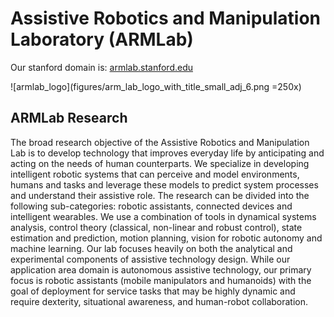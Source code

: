 # Assistive Robotics and Manipulation Laboratory (ARMLab)

Our stanford domain is: [armlab.stanford.edu](https://arm.stanford.edu/">arm.stanford.edu)

![armlab_logo](figures/arm_lab_logo_with_title_small_adj_6.png =250x)

## ARMLab Research

The broad research objective of the Assistive Robotics and Manipulation Lab is to develop technology that improves everyday life by anticipating and acting on the needs of human counterparts. We specialize in developing intelligent robotic systems that can perceive and model environments, humans and tasks and leverage these models to predict system processes and understand their assistive role. The research can be divided into the following sub-categories: robotic assistants, connected devices and intelligent wearables.  We use a combination of tools in dynamical systems analysis, control theory (classical, non-linear and robust control), state estimation and prediction, motion planning, vision for robotic autonomy and machine learning. Our lab focuses heavily on both the analytical and experimental components of assistive technology design. While our application area domain is autonomous assistive technology, our primary focus is robotic assistants (mobile manipulators and humanoids) with the goal of deployment for service tasks that may be highly dynamic and require dexterity, situational awareness, and human-robot collaboration. 

<!--
<img src="https://github.com/armlabstanford/armlabstanford.github.io/blob/master/figures/project_scopes_0.png" alt="focus areas">
<p>
To be an effective teammate, the robot must be able to accurately model itself, the task and the human collaborator. 
</p>
<img src="https://github.com/armlabstanford/armlabstanford.github.io/blob/master/figures/armlab_problem.png" alt="problem statement">


<h2>Robotic Assistants</h2>
<p>
We define robotic assistants as robots that can autonomously, physically interact with their environment, and in often have mobility within their environment. Robots we commonly use are stationary manipulators (stationary robotic arms), mobile manipulators (robotic arms mounted on movable base) and humanoid robots (full arms and legs). Research problems in this category must either 
<ul>
  <li>Enable and amplify the efforts of a human collaborator</li>
  <li>Perform complex service tasks</li>
</ul>  
Enabling and amplifying the efforts of a human collaborator require that the robotic assistant be able to perceive the task (situational awareness), understand the human collaborators operational goal (e.g.. determine if the human is trying to lift/move an object), and then understand its role in helping the human collaborator achieve the operational goal (e.g. how should the robot assist in lifting/moving the object to reduce the work of the human). </p>

<p>
For performing complex service tasks, we consider tasks that are complex in the sense that
<ul>
  <li>There may be many sequential steps without an easily measurable 'reward', which requires significant, insightful modeling to achieve. </li>
  <li>There is high operational risk (not many attempts may be allowed in deployment)</li>
  <li>Require adaptivity in task modeling due to disturbances. Such disturbances could be either internal (such as error recovery), or external (third-party disturbance of the task elements)</li>
</ul>  
Our goal is to equip the robotic assistant to model its task/environment, plan actions that allow for achieving the complex task, and control toward the objective with the ability to account for varying disturbances.
</p>

<h2>Connected Devies</h2>
<p>
We consider connected devices as assistive technology when they are used to perform a service by leveraging collective knowledge about the environment and human user to take intelligent, service actions. The collective devices must leverage situational awareness to anticipate service actions.
</p>
<p>
A simplistic toy example in a house with connected devices would be the intelligent interaction between a phone, automated lights and a coffee maker, where the interaction with the phone at the beginning of the day allows the coffee maker to anticipate usage, and the path through the house to the coffee maker is illuminated. While this is a simplistic example, its components can be generalized and require the understanding of the humans' current action, the anticipation of the human's future action and an understanding of the situation or process leading to the next stage of service.    
</p>
<h2> Intelligent Wearables </h2>
<p>
We define robotic wearables broadly as technology that directly augments the human user (e.g. prosthetic, exoskeleton or wheelchair).  As an assistive technology, we will develop intelligent wearables that leverage situational awareness (environment or task context) and human user observation to mobilize (allow or actively move the human) with transparency (the human feels virtually no resistance during motion or the motion was expected as the robotic system anticipated the desired motion). This approach differs from common approaches (which solely use sensory feedback either from sensory on-board the robot or sensors placed on the human), in that the ability for the robot to consider desired actions within the context of the environment or task allows the system to predict as oppose to just react. 
</p>
-->
